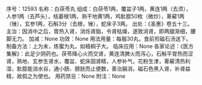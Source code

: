序号：12593
名称：白茯苓丸
组成：白茯苓1两，覆盆子1两，黄连1两（去须），人参1两（去芦头），栝蒌根1两，熟干地黄1两，鸡肶胵50枚（微炒），萆薢1两（锉），玄参1两，石斛3分（去根，锉），蛇床子3两。
出处：《圣惠》卷五十三。
主治：因消中之后，胃热入肾，消烁肾脂，令肾枯燥，遂致消肾，即两腿渐细，腰脚无力。
加减：None
功效：None
用法用量：每服30丸，食前煎磁石汤送下。
制备方法：上为末，炼蜜为丸，如梧桐子大。
临床应用：None
各家论述：《医方集解》：此足少阴药也。茯苓降心火而交肾，黄连清脾火而泻心，石斛平胃热而涩肾，熟地、玄参生肾水，覆盆、蛇床固肾精，人参补气，花粉生津，萆薢清热利湿，肶胵能消水谷，通小肠、膀胱而止便数，善治膈消，磁石色黑入肾，补肾益精，故假之为使也。
用药禁忌：None
附注：None
